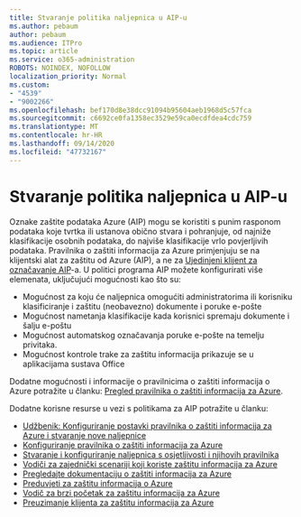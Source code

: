 ```yaml
---
title: Stvaranje politika naljepnica u AIP-u
ms.author: pebaum
author: pebaum
ms.audience: ITPro
ms.topic: article
ms.service: o365-administration
ROBOTS: NOINDEX, NOFOLLOW
localization_priority: Normal
ms.custom:
- "4539"
- "9002266"
ms.openlocfilehash: bef170d8e38dcc91094b95604aeb1968d5c57fca
ms.sourcegitcommit: c6692ce0fa1358ec3529e59ca0ecdfdea4cdc759
ms.translationtype: MT
ms.contentlocale: hr-HR
ms.lasthandoff: 09/14/2020
ms.locfileid: "47732167"
---
```

# <a name="creating-aip-label-policies"></a>Stvaranje politika naljepnica u AIP-u

Oznake zaštite podataka Azure (AIP) mogu se koristiti s punim rasponom podataka koje tvrtka ili ustanova obično stvara i pohranjuje, od najniže klasifikacije osobnih podataka, do najviše klasifikacije vrlo povjerljivih podataka. Pravilnika o zaštiti informacija za Azure primjenjuju se na klijentski alat za zaštitu od Azure (AIP), a ne za  [Ujedinjeni klijent za označavanje AIP](https://docs.microsoft.com/azure/information-protection/rms-client/unifiedlabelingclient-version-release-history)-a. U politici programa AIP možete konfigurirati više elemenata, uključujući mogućnosti kao što su:

- Mogućnost za koju će naljepnica omogućiti administratorima ili korisniku klasificiranje i zaštitu (neobavezno) dokumente i poruke e-pošte
- Mogućnost nametanja klasifikacije kada korisnici spremaju dokumente i šalju e-poštu
- Mogućnost automatskog označavanja poruke e-pošte na temelju privitaka.
- Mogućnost kontrole trake za zaštitu informacija prikazuje se u aplikacijama sustava Office

Dodatne mogućnosti i informacije o pravilnicima o zaštiti informacija o Azure potražite u članku: [Pregled pravilnika o zaštiti informacija za Azure](https://docs.microsoft.com/azure/information-protection/overview-policy).  

Dodatne korisne resurse u vezi s politikama za AIP potražite u članku:

- [Udžbenik: Konfiguriranje postavki pravilnika o zaštiti informacija za Azure i stvaranje nove naljepnice](https://docs.microsoft.com/azure/information-protection/infoprotect-quick-start-tutorial)  
- [Konfiguriranje pravilnika o zaštiti informacija za Azure](https://docs.microsoft.com/azure/information-protection/configure-policy)  
- [Stvaranje i konfiguriranje naljepnica s osjetljivosti i njihovih pravilnika](https://docs.microsoft.com/microsoft-365/compliance/create-sensitivity-labels)  
- [Vodiči za zajednički scenariji koji koriste zaštitu informacija za Azure](https://docs.microsoft.com/azure/information-protection/how-to-guides)  
- [Pregledajte dokumentaciju o zaštiti informacija za Azure](https://docs.microsoft.com/azure/information-protection/what-is-information-protection)  
- [Preduvjeti za zaštitu informacija o Azure](https://docs.microsoft.com/azure/information-protection/get-started/requirements)  
- [Vodič za brzi početak za zaštitu informacija za Azure](https://docs.microsoft.com/azure/information-protection/get-started/infoprotect-quick-start-tutorial)  
- [Preuzimanje klijenta za zaštitu informacija za Azure](https://www.microsoft.com/download/details.aspx?id=53018)